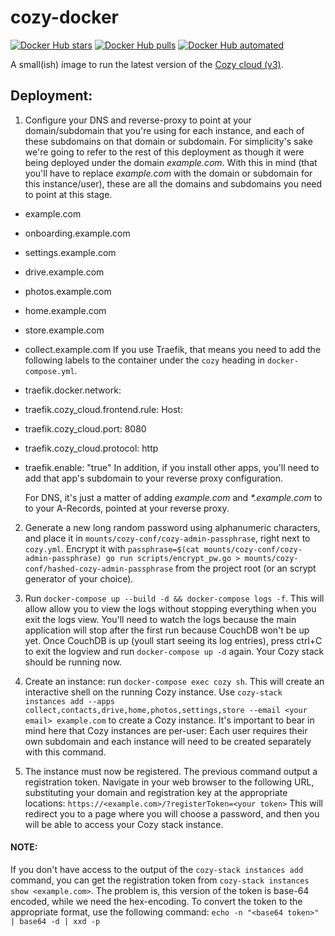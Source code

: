 # cozy-docker

[![Docker Hub stars](https://img.shields.io/docker/stars/moritzheiber/cozy-stack.svg)](https://hub.docker.com/r/moritzheiber/cozy-stack) [![Docker Hub pulls](https://img.shields.io/docker/pulls/moritzheiber/cozy-stack.svg)](https://hub.docker.com/r/moritzheiber/cozy-stack) [![Docker Hub automated](https://img.shields.io/docker/automated/moritzheiber/cozy-stack.svg)](https://hub.docker.com/r/moritzheiber/cozy-stack)

A small(ish) image to run the latest version of the [Cozy cloud (v3)](https://cozy.io).

## Deployment:

1. Configure your DNS and reverse-proxy to point at your domain/subdomain that
   you're using for each instance, and each of these subdomains on that domain
   or subdomain. For simplicity's sake we're going to refer to the rest of this
   deployment as though it were being deployed under the domain *example.com*.
   With this in mind (that you'll have to replace *example.com* with the domain
   or subdomain for this instance/user), these are all the domains and
   subdomains you need to point at this stage.
 - example.com
 - onboarding.example.com
 - settings.example.com
 - drive.example.com
 - photos.example.com
 - home.example.com
 - store.example.com
 - collect.example.com
   If you use Traefik, that means you need to add the following labels to the
   container under the `cozy` heading in `docker-compose.yml`.
 - traefik.docker.network: <the network traefik is configured to watch>
 - traefik.cozy_cloud.frontend.rule: Host:<each of the above domains separated by commas>
 - traefik.cozy_cloud.port: 8080
 - traefik.cozy_cloud.protocol: http
 - traefik.enable: "true"
   In addition, if you install other apps, you'll need to add that app's
   subdomain to your reverse proxy configuration.

   For DNS, it's just a matter of adding *example.com* and *\*.example.com* to
   to your A-Records, pointed at your reverse proxy.

2. Generate a new long random password using alphanumeric characters, and place
   it in `mounts/cozy-conf/cozy-admin-passphrase`, right next to `cozy.yml`.
   Encrypt it with `passphrase=$(cat mounts/cozy-conf/cozy-admin-passphrase) go run scripts/encrypt_pw.go > mounts/cozy-conf/hashed-cozy-admin-passphrase`
   from the project root (or an scrypt generator of your choice).

3. Run `docker-compose up --build -d && docker-compose logs -f`. This will allow
   allow you to view the logs without stopping everything when you exit the logs
   view. You'll need to watch the logs because the main application will stop
   after the first run because CouchDB won't be up yet. Once CouchDB is up
   (youll start seeing its log entries), press ctrl+C to exit the logview and
   run `docker-compose up -d` again. Your Cozy stack should be running now.

4. Create an instance: run `docker-compose exec cozy sh`. This will create an
   interactive shell on the running Cozy instance. Use `cozy-stack instances add --apps collect,contacts,drive,home,photos,settings,store --email <your email> example.com`
   to create a Cozy instance. It's important to bear in mind here that Cozy
   instances are per-user: Each user requires their own subdomain and each
   instance will need to be created separately with this command.

5. The instance must now be registered. The previous command output a
   registration token. Navigate in your web browser to the following URL,
   substituting your domain and registration key at the appropriate locations:
     `https://<example.com>/?registerToken=<your token>`
   This will redirect you to a page where you will choose a password, and then
   you will be able to access your Cozy stack instance.

#### NOTE:
If you don't have access to the output of the `cozy-stack instances add`
command, you can get the registration token from `cozy-stack instances show <example.com>`.
The problem is, this version of the token is base-64 encoded, while we need the
hex-encoding. To convert the token to the appropriate format, use the following
command: `echo -n "<base64 token>" | base64 -d | xxd -p`
